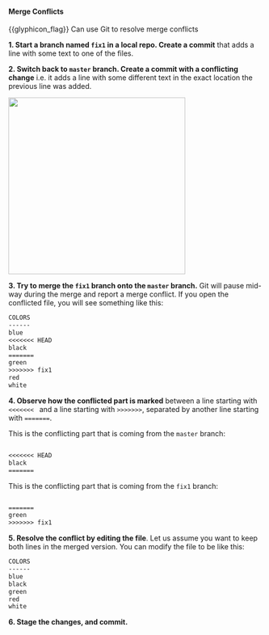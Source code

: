 <div id="title">

#### Merge Conflicts

</div>

<span id="prereqs"><dynamic-panel src="../branch/unit-inElsewhere-asFlat.md" boilerplate header="{{ icon_prereq }} %%Tools → Git & GitHub → Branching%%" /></span>

<span id="outcomes">{{glyphicon_flag}} Can use Git to resolve merge conflicts</span>

<div id="body">

**1. Start a branch named `fix1` in a local repo. Create a commit** that adds a line with some text to one of the files.

**2. Switch back to `master` branch. Create a commit with a conflicting change** i.e. it adds a line with some different text in the exact location the previous line was added.

<img src="{{baseUrl}}/gitAndGithub/mergeConflicts/images/sourcetree_1.png" height="350" />
<p/>

**3. Try to merge the `fix1` branch onto the `master` branch.** Git will pause mid-way during the merge and report a merge conflict. If you open the conflicted file, you will see something like this:

```txt
COLORS
------
blue
<<<<<<< HEAD
black
=======
green
>>>>>>> fix1
red
white
```

**4. Observe how the conflicted part is marked** between a line starting with `<<<<<<< ` and a line starting with `>>>>>>>`, separated by another line starting with `=======`. 

This is the conflicting part that is coming from the `master` branch:

```txt

<<<<<<< HEAD
black
=======

```

This is the conflicting part that is coming from the `fix1` branch:

```txt

=======
green
>>>>>>> fix1

```

**5. Resolve the conflict by editing the file**. Let us assume you want to keep both lines in the merged version. You can modify the file to be like this:

```txt
COLORS
------
blue
black
green
red
white
```

**6. Stage the changes, and commit.**

</div>

<div id="extras">
</div>